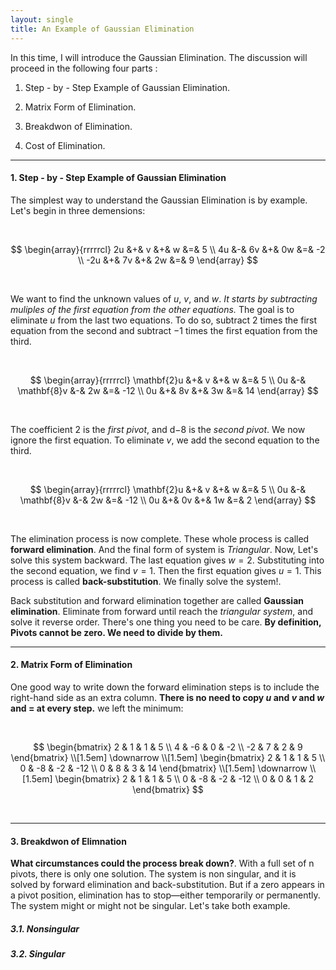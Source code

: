 ```yaml
---
layout: single
title: An Example of Gaussian Elimination
---
```



In this time, I will introduce the Gaussian Elimination. The discussion will proceed in the following four parts :   

1. Step - by - Step Example of Gaussian Elimination.    

2. Matrix Form of Elimination.    

3. Breakdwon of Elimination.     

4. Cost of Elimination.    

---

#### 1. Step - by - Step Example of Gaussian Elimination

The simplest way to understand the Gaussian Elimination is by example. Let's begin in three demensions: 

<br>

$$
\begin{array}{rrrrrcl}
2u &+& v  &+& w  &=& 5 \\
4u &-& 6v &+& 0w &=& -2 \\
-2u &+& 7v &+& 2w &=& 9
\end{array}
$$



<br>

We want to find the unknown values of $u$, $v$, and $w$. *It starts by subtracting muliples of the first equation from the other equations.* The goal is to eliminate $u$ from the last two equations. To do so, subtract $2$ times the first equation from the second and subtract $-1$ times the first equation from the third.

<br>

$$
\begin{array}{rrrrrcl}
\mathbf{2}u &+& v  &+& w  &=& 5 \\
      0u &-& \mathbf{8}v &-& 2w &=& -12 \\
      0u &+& 8v  &+& 3w  &=& 14
\end{array}
$$

<br>

The coefficient $2$ is the *first pivot*, and d$-8$ is the *second pivot*. We now ignore the first equation. To eliminate $v$, we add the second equation to the third.

<br>

$$
\begin{array}{rrrrrcl}
\mathbf{2}u &+& v  &+& w  &=& 5 \\
     0u &-& \mathbf{8}v &-& 2w &=& -12 \\
     0u &+& 0v &+& 1w &=& 2
\end{array}
$$

<br>

The elimination process is now complete. These whole process is called **forward elimination**. And the final form of system is *Triangular*. Now, Let's solve this system backward. The last equation gives $w =2$. Substituting into the second equation, we find $v = 1$. Then the first equation gives $u = 1$. This process is called **back-substitution**. We finally solve the system!.  

Back substitution and forward elimination together are called **Gaussian elimination**. Eliminate from forward until reach the *triangular system*, and solve it reverse order. There's one thing you need to be care. **By definition, Pivots cannot be zero. We need to divide by them.** 


---

#### 2. Matrix Form of Elimination 

One good way to write down the forward elimination steps is to include the right-hand side as an extra column. **There is no need to copy $u$ and $v$ and $w$ and $=$ at every step.** we left the minimum:

<br>

$$
\begin{bmatrix}
2 & 1 & 1 & 5 \\
4 & -6 & 0 & -2 \\
-2 & 7 & 2 & 9
\end{bmatrix}
\\[1.5em]
\downarrow
\\[1.5em]
\begin{bmatrix}
2 & 1 & 1 & 5 \\
0 & -8 & -2 & -12 \\
0 & 8 & 3 & 14
\end{bmatrix}
\\[1.5em]
\downarrow
\\[1.5em]
\begin{bmatrix}
2 & 1 & 1 & 5 \\
0 & -8 & -2 & -12 \\
0 & 0 & 1 & 2
\end{bmatrix}
$$

<br>

---

#### 3. Breakdwon of Elimnation 

**What circumstances could the process break down?**. With a full set of n pivots, there is only one solution. The system is non singular, and it is solved by forward elimination and back-substitution. But if a zero appears in a pivot position, elimination has to stop—either temporarily or permanently. The system might or might not be singular. Let's take both example. 

##### 3.1. Nonsingular 

##### 3.2. Singular 
